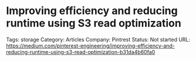 # Improving efficiency and reducing runtime using S3 read optimization

Tags: storage
Category: Articles
Company: Pintrest
Status: Not started
URL: https://medium.com/pinterest-engineering/improving-efficiency-and-reducing-runtime-using-s3-read-optimization-b31da4b60fa0